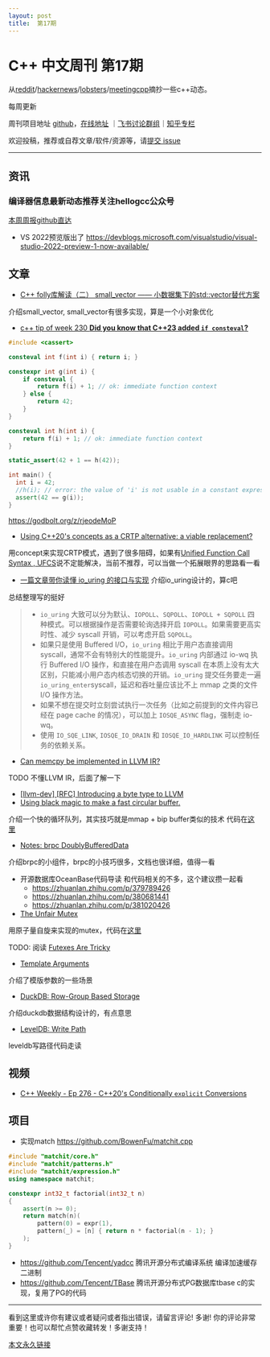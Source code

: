 ```yaml
---
layout: post
title:  第17期
---
```


# C++ 中文周刊 第17期

从[reddit](https://www.reddit.com/r/cpp/)/[hackernews](https://news.ycombinator.com/)/[lobsters](https://lobste.rs/)/[meetingcpp](https://www.meetingcpp.com/blog/blogroll/)摘抄一些c++动态。

每周更新

周刊项目地址 [github](https://github.com/wanghenshui/cppweeklynews)，[在线地址](https://wanghenshui.github.io/cppweeklynews/) ｜[飞书讨论群组](https://applink.feishu.cn/TeeBWN1D)｜[知乎专栏](https://www.zhihu.com/column/jieyaren)

欢迎投稿，推荐或自荐文章/软件/资源等，请[提交 issue](https://github.com/wanghenshui/cppweeklynews/issues)

---

## 资讯

###  编译器信息最新动态推荐关注hellogcc公众号

[本周周报github直达](https://github.com/hellogcc/osdt-weekly/blob/master/weekly/2021-06-16.md)



- VS 2022预览版出了 https://devblogs.microsoft.com/visualstudio/visual-studio-2022-preview-1-now-available/

## 文章

-  [C++ folly库解读（二） small_vector —— 小数据集下的std::vector替代方案](https://zhuanlan.zhihu.com/p/353485606)

介绍small_vector, small_vector有很多实现，算是一个小对象优化

- [c++ tip of week 230 **Did you know that C++23 added `if consteval`?**](https://github.com/QuantlabFinancial/cpp_tip_of_the_week/blob/master/230.md)

```c++
#include <cassert>

consteval int f(int i) { return i; }

constexpr int g(int i) {
    if consteval {
        return f(i) + 1; // ok: immediate function context
    } else {
        return 42;
    }
}

consteval int h(int i) {
    return f(i) + 1; // ok: immediate function context
}

static_assert(42 + 1 == h(42));

int main() {
  int i = 42;
  //h(i); // error: the value of 'i' is not usable in a constant expression
  assert(42 == g(i));
}
```

https://godbolt.org/z/rjeodeMoP

- [Using C++20's concepts as a CRTP alternative: a viable replacement?    ](https://joelfilho.com/blog/2021/emulating_crtp_with_cpp_concepts/)

用concept来实现CRTP模式，遇到了很多阻碍，如果有[Unified Function Call Syntax , UFCS](https://brevzin.github.io/c++/2019/04/13/ufcs-history/)说不定能解决，当前不推荐，可以当做一个拓展眼界的思路看一看

- [一篇文章带你读懂 io_uring 的接口与实现](https://zhuanlan.zhihu.com/p/380726590) 介绍io_uring设计的，算c吧

总结整理写的挺好

> - `io_uring` 大致可以分为默认、`IOPOLL`、`SQPOLL`、`IOPOLL + SQPOLL` 四种模式。可以根据操作是否需要轮询选择开启 `IOPOLL`。如果需要更高实时性、减少 syscall 开销，可以考虑开启 `SQPOLL`。
> - 如果只是使用 Buffered I/O，`io_uring` 相比于用户态直接调用 syscall，通常不会有特别大的性能提升。`io_uring` 内部通过 io-wq 执行 Buffered I/O 操作，和直接在用户态调用 syscall 在本质上没有太大区别，只能减小用户态内核态切换的开销。`io_uring` 提交任务要走一遍 `io_uring_enter`syscall，延迟和吞吐量应该比不上 mmap 之类的文件 I/O 操作方法。
> - 如果不想在提交时立刻尝试执行一次任务（比如之前提到的文件内容已经在 page cache 的情况），可以加上 `IOSQE_ASYNC` flag，强制走 io-wq。
> - 使用 `IO_SQE_LINK`, `IOSQE_IO_DRAIN` 和 `IOSQE_IO_HARDLINK` 可以控制任务的依赖关系。

- [Can memcpy be implemented in LLVM IR?](http://nhaehnle.blogspot.com/2021/06/can-memcpy-be-implemented-in-llvm-ir.html) 

TODO 不懂LLVM IR，后面了解一下

- [[llvm-dev] [RFC] Introducing a byte type to LLVM](https://lists.llvm.org/pipermail/llvm-dev/2021-June/151199.html) 
- [Using black magic to make a fast circular buffer.](https://lo.calho.st/posts/black-magic-buffer/)

介绍一个快的循环队列，其实技巧就是mmap + bip buffer类似的技术 代码在[这里](https://github.com/tmick0/toy-queue/)

- [Notes: brpc DoublyBufferedData](https://zhuanlan.zhihu.com/p/331640435)

介绍brpc的小组件，brpc的小技巧很多，文档也很详细，值得一看

- 开源数据库OceanBase代码导读 和代码相关的不多，这个建议攒一起看
  - https://zhuanlan.zhihu.com/p/379789426
  - https://zhuanlan.zhihu.com/p/380681441
  - https://zhuanlan.zhihu.com/p/381020426
- [The Unfair Mutex](https://www.ttauri-project.org/2021/06/15/the-unfair-mutex.html)

用原子量自旋来实现的mutex，代码在[这里](https://github.com/ttauri-project/ttauri/blob/48cf9213a751d5a95cf61fd9bb8dd9462c4d98e7/src/ttauri/unfair_mutex.hpp)

TODO: 阅读 [Futexes Are Tricky](https://www.akkadia.org/drepper/futex.pdf)

- [Template Arguments](http://www.modernescpp.com/index.php/template-arguments)

介绍了模版参数的一些场景

- [DuckDB:  Row-Group Based Storage](https://zhuanlan.zhihu.com/p/382131436)

介绍duckdb数据结构设计的，有点意思

- [LevelDB: Write Path](https://zhuanlan.zhihu.com/p/382034971)

leveldb写路径代码走读

## 视频

- [C++ Weekly - Ep 276 - C++20's Conditionally `explicit` Conversions](https://www.youtube.com/watch?v=CMmkoy24XhU) 



## 项目

- 实现match https://github.com/BowenFu/matchit.cpp

```c++
#include "matchit/core.h"
#include "matchit/patterns.h"
#include "matchit/expression.h"
using namespace matchit;

constexpr int32_t factorial(int32_t n)
{
    assert(n >= 0);
    return match(n)(
        pattern(0) = expr(1),
        pattern(_) = [n] { return n * factorial(n - 1); }
    );
}
```

- https://github.com/Tencent/yadcc 腾讯开源分布式编译系统 编译加速缓存二进制
- https://github.com/Tencent/TBase 腾讯开源分布式PG数据库tbase c的实现，复用了PG的代码

---

看到这里或许你有建议或者疑问或者指出错误，请留言评论! 多谢!  你的评论非常重要！也可以帮忙点赞收藏转发！多谢支持！

[本文永久链接](https://wanghenshui.github.io/cppweeklynews/posts/017.html)
